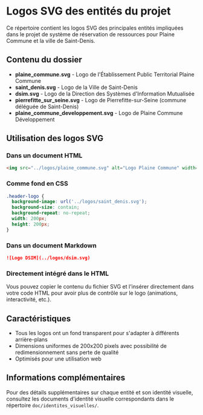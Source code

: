 # Logos SVG des entités du projet

Ce répertoire contient les logos SVG des principales entités impliquées dans le projet de système de réservation de ressources pour Plaine Commune et la ville de Saint-Denis.

## Contenu du dossier

- **plaine_commune.svg** - Logo de l'Établissement Public Territorial Plaine Commune
- **saint_denis.svg** - Logo de la Ville de Saint-Denis
- **dsim.svg** - Logo de la Direction des Systèmes d'Information Mutualisée
- **pierrefitte_sur_seine.svg** - Logo de Pierrefitte-sur-Seine (commune déléguée de Saint-Denis)
- **plaine_commune_developpement.svg** - Logo de Plaine Commune Développement

## Utilisation des logos SVG

### Dans un document HTML

```html
<img src="../logos/plaine_commune.svg" alt="Logo Plaine Commune" width="200" height="200">
```

### Comme fond en CSS

```css
.header-logo {
  background-image: url('../logos/saint_denis.svg');
  background-size: contain;
  background-repeat: no-repeat;
  width: 200px;
  height: 200px;
}
```

### Dans un document Markdown

```markdown
![Logo DSIM](../logos/dsim.svg)
```

### Directement intégré dans le HTML

Vous pouvez copier le contenu du fichier SVG et l'insérer directement dans votre code HTML pour avoir plus de contrôle sur le logo (animations, interactivité, etc.).

## Caractéristiques

- Tous les logos ont un fond transparent pour s'adapter à différents arrière-plans
- Dimensions uniformes de 200x200 pixels avec possibilité de redimensionnement sans perte de qualité
- Optimisés pour une utilisation web

## Informations complémentaires

Pour des détails supplémentaires sur chaque entité et son identité visuelle, consultez les documents d'identité visuelle correspondants dans le répertoire `doc/identites_visuelles/`.
